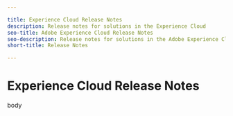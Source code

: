 ```yaml
---

title: Experience Cloud Release Notes
description: Release notes for solutions in the Experience Cloud
seo-title: Adobe Experience Cloud Release Notes
seo-description: Release notes for solutions in the Adobe Experience Cloud
short-title: Release Notes

---
```


# Experience Cloud Release Notes

body
